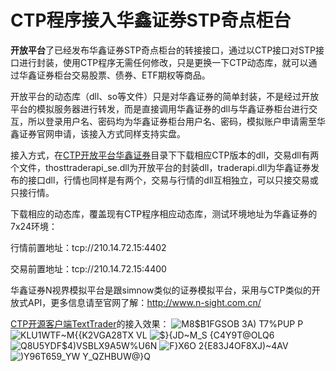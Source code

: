 # CTP程序接入华鑫证券STP奇点柜台

**开放平台**了已经发布华鑫证券STP奇点柜台的转接接口，通过以CTP接口对STP接口进行封装，使用CTP程序无需任何修改，只是更换一下CTP动态库，就可以通过华鑫证券柜台交易股票、债券、ETF期权等商品。

开放平台的动态库（dll、so等文件）只是对华鑫证券的简单封装，不是经过开放平台的模拟服务器进行转发，而是直接调用华鑫证券的dll与华鑫证券柜台进行交互，所以登录用户名、密码均为华鑫证券柜台用户名、密码，模拟账户申请需至华鑫证券官网申请，该接入方式同样支持实盘。

接入方式，在[CTP开放平台华鑫证券](https://github.com/krenx1983/tradenow/tree/master/ctp2%E5%8D%8E%E9%91%AB%E8%AF%81%E5%88%B8STP)目录下下载相应CTP版本的dll，交易dll有两个文件，thosttraderapi_se.dll为开放平台的封装dll，traderapi.dll为华鑫证券发布的接口dll，行情也同样是有两个，交易与行情的dll互相独立，可以只接交易或只接行情。

下载相应的动态库，覆盖现有CTP程序相应动态库，测试环境地址为华鑫证券的7x24环境：

行情前置地址：tcp://210.14.72.15:4402

交易前置地址：tcp://210.14.72.15:4400

华鑫证券N视界模拟平台是跟simnow类似的证券模拟平台，采用与CTP类似的开放式API，更多信息请至官网了解：http://www.n-sight.com.cn/

[CTP开源客户端TextTrader](https://github.com/krenx1983/TextTrader)的接入效果：
![M8$B1FGSOB 3A) T7%PUP P](https://user-images.githubusercontent.com/83346523/128633288-e70f2af9-7106-46a8-bda1-4859c61adf5b.png)
![KLU1WTF~M{{K2VGA28TX VL](https://user-images.githubusercontent.com/83346523/128633135-5173ffa0-762f-40a6-8cbd-74eae4105e06.png)
![$`}{JD~M_S {C4Y9T@O`LQ6](https://user-images.githubusercontent.com/83346523/128633324-471c81f8-8b56-47bb-a9f7-c52c7a1843c6.png)
![Q8U5YDF$4)VSBLX9A5W%U6N](https://user-images.githubusercontent.com/83346523/128633163-c7b532d9-6cbd-4abf-83fa-e9b34d59c112.png)
![F}X6O 2{E83J4OF8XJ)~4AV](https://user-images.githubusercontent.com/83346523/128633183-cf372e87-fa11-40cb-a34d-bc9c562b2bf7.png)
![)Y96T659_YW Y_QZHBUW@}Q](https://user-images.githubusercontent.com/83346523/128633169-94942480-c4bf-4e98-b554-2c3496c0956e.png)
